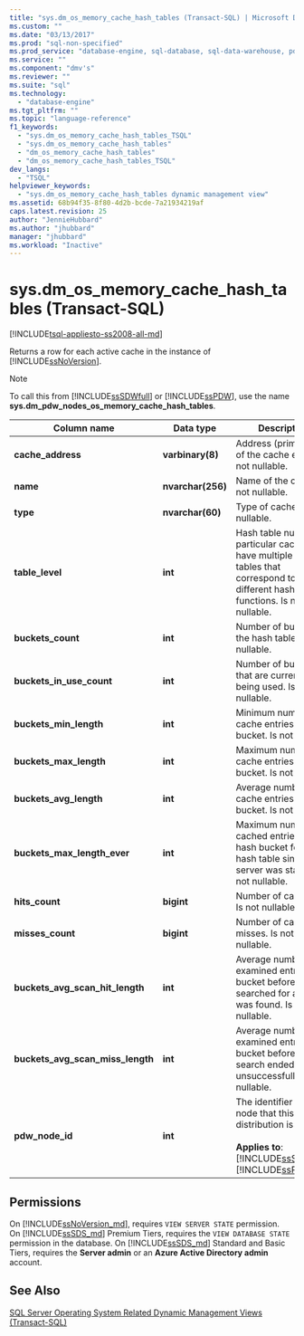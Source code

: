```yaml
---
title: "sys.dm_os_memory_cache_hash_tables (Transact-SQL) | Microsoft Docs"
ms.custom: ""
ms.date: "03/13/2017"
ms.prod: "sql-non-specified"
ms.prod_service: "database-engine, sql-database, sql-data-warehouse, pdw"
ms.service: ""
ms.component: "dmv's"
ms.reviewer: ""
ms.suite: "sql"
ms.technology: 
  - "database-engine"
ms.tgt_pltfrm: ""
ms.topic: "language-reference"
f1_keywords: 
  - "sys.dm_os_memory_cache_hash_tables_TSQL"
  - "sys.dm_os_memory_cache_hash_tables"
  - "dm_os_memory_cache_hash_tables"
  - "dm_os_memory_cache_hash_tables_TSQL"
dev_langs: 
  - "TSQL"
helpviewer_keywords: 
  - "sys.dm_os_memory_cache_hash_tables dynamic management view"
ms.assetid: 68b94f35-8f80-4d2b-bcde-7a21934219af
caps.latest.revision: 25
author: "JennieHubbard"
ms.author: "jhubbard"
manager: "jhubbard"
ms.workload: "Inactive"
---
```

# sys.dm_os_memory_cache_hash_tables (Transact-SQL)
[!INCLUDE[tsql-appliesto-ss2008-all-md](../../includes/tsql-appliesto-ss2008-all-md.md)]

  Returns a row for each active cache in the instance of [!INCLUDE[ssNoVersion](../../includes/ssnoversion-md.md)].  
  
> [!NOTE]  
>  To call this from [!INCLUDE[ssSDWfull](../../includes/sssdwfull-md.md)] or [!INCLUDE[ssPDW](../../includes/sspdw-md.md)], use the name **sys.dm_pdw_nodes_os_memory_cache_hash_tables**.  
  
|Column name|Data type|Description|  
|-----------------|---------------|-----------------|  
|**cache_address**|**varbinary(8)**|Address (primary key) of the cache entry. Is not nullable.|  
|**name**|**nvarchar(256)**|Name of the cache. Is not nullable.|  
|**type**|**nvarchar(60)**|Type of cache. Is not nullable.|  
|**table_level**|**int**|Hash table number. A particular cache may have multiple hash tables that correspond to different hash functions. Is not nullable.|  
|**buckets_count**|**int**|Number of buckets in the hash table. Is not nullable.|  
|**buckets_in_use_count**|**int**|Number of buckets that are currently being used. Is not nullable.|  
|**buckets_min_length**|**int**|Minimum number of cache entries in a bucket. Is not nullable.|  
|**buckets_max_length**|**int**|Maximum number of cache entries in a bucket. Is not nullable.|  
|**buckets_avg_length**|**int**|Average number of cache entries in each bucket. Is not nullable.|  
|**buckets_max_length_ever**|**int**|Maximum number of cached entries in a hash bucket for this hash table since the server was started. Is not nullable.|  
|**hits_count**|**bigint**|Number of cache hits. Is not nullable.|  
|**misses_count**|**bigint**|Number of cache misses. Is not nullable.|  
|**buckets_avg_scan_hit_length**|**int**|Average number of examined entries in a bucket before the searched for an item was found. Is not nullable.|  
|**buckets_avg_scan_miss_length**|**int**|Average number of examined entries in a bucket before the search ended unsuccessfully. Is not nullable.|  
|**pdw_node_id**|**int**|The identifier for the node that this distribution is on.<br /><br /> **Applies to**: [!INCLUDE[ssSDWfull](../../includes/sssdwfull-md.md)], [!INCLUDE[ssPDW](../../includes/sspdw-md.md)]|  
  
## Permissions  
On [!INCLUDE[ssNoVersion_md](../../includes/ssnoversion-md.md)], requires `VIEW SERVER STATE` permission.   
On [!INCLUDE[ssSDS_md](../../includes/sssds-md.md)] Premium Tiers, requires the `VIEW DATABASE STATE` permission in the database. On [!INCLUDE[ssSDS_md](../../includes/sssds-md.md)] Standard and Basic Tiers, requires the  **Server admin** or an **Azure Active Directory admin** account.  
  
## See Also  
 
  [SQL Server Operating System Related Dynamic Management Views &#40;Transact-SQL&#41;](../../relational-databases/system-dynamic-management-views/sql-server-operating-system-related-dynamic-management-views-transact-sql.md)  
  
  


